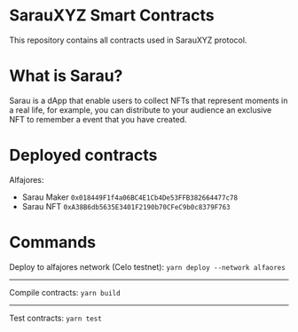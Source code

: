 # SarauXYZ Smart Contracts

This repository contains all contracts used in SarauXYZ protocol.

# What is Sarau?
Sarau is a dApp that enable users to collect NFTs that represent moments in a real life, for example, you can distribute to your audience an exclusive NFT to remember a event that you have created.

# Deployed contracts

Alfajores: 
- Sarau Maker `0x018449F1f4a06BC4E1Cb4De53FFB382664477c78`
- Sarau NFT `0xA38B6db5635E3401F2190b70CFeC9b0c8379F763`

# Commands

Deploy to alfajores network (Celo testnet): `yarn deploy --network alfaores`

---
Compile contracts: `yarn build` 

---
Test contracts: `yarn test`